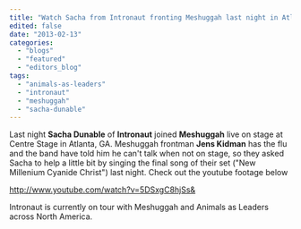 ```yaml
---
title: "Watch Sacha from Intronaut fronting Meshuggah last night in Atlanta"
edited: false
date: "2013-02-13"
categories:
  - "blogs"
  - "featured"
  - "editors_blog"
tags:
  - "animals-as-leaders"
  - "intronaut"
  - "meshuggah"
  - "sacha-dunable"
---
```


Last night **Sacha Dunable** of **Intronaut** joined **Meshuggah** live on stage at Centre Stage in Atlanta, GA. Meshuggah frontman **Jens Kidman** has the flu and the band have told him he can't talk when not on stage, so they asked Sacha to help a little bit by singing the final song of their set ("New Millenium Cyanide Christ") last night. Check out the youtube footage below

http://www.youtube.com/watch?v=5DSxgC8hjSs&

Intronaut is currently on tour with Meshuggah and Animals as Leaders across North America.
